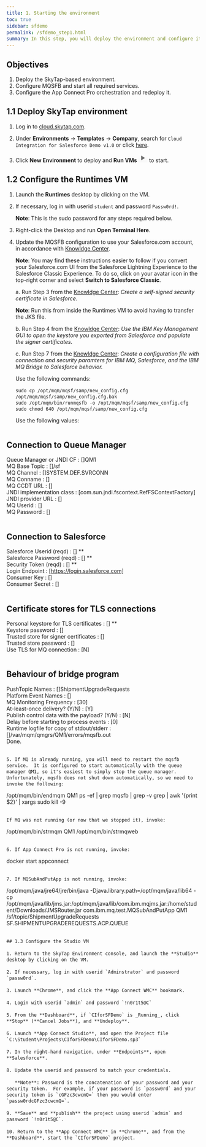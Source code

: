 ```yaml
---
title: 1. Starting the environment
toc: true
sidebar: sfdemo
permalink: /sfdemo_step1.html
summary: In this step, you will deploy the environment and configure it to use your own Salesforce.com credentials.
---
```


## Objectives
1. Deploy the SkyTap-based environment.
2. Configure MQSFB and start all required services.
3. Configure the App Connect Pro orchestration and redeploy it.

## 1.1 Deploy SkyTap environment
1. Log in to [cloud.skytap.com](http://cloud.skytap.com).

2. Under **Environments** -> **Templates** -> **Company**, search for `Cloud Integration for Salesforce Demo v1.0` or click [here](https://cloud.skytap.com/templates/1043585).

3. Click **New Environment** to deploy and **Run VMs** ![Run VMs](images/sfdemo_step1_runVMs.png) to start. 

## 1.2 Configure the Runtimes VM

1. Launch the **Runtimes** desktop by clicking on the VM.

2. If necessary, log in with userid `student` and password `Passw0rd!`.  

   **Note**: This is the sudo password for any steps required below.

3. Right-click the Desktop and run **Open Terminal Here**.

4. Update the MQSFB configuration to use your Salesforce.com account, in accordance with [Knowldge Center](https://www.ibm.com/support/knowledgecenter/en/SSFKSJ_9.0.0/com.ibm.mq.con.doc/q129310_.htm).  

   **Note**: You may find these instructions easier to follow if you convert your Salesforce.com UI from the Salesforce Lightning Experience to the Salesforce Classic Experience.  To do so, click on your avatar icon in the top-right corner and select **Switch to Salesforce Classic**.

   a. Run Step 3 from the [Knowldge Center](https://www.ibm.com/support/knowledgecenter/en/SSFKSJ_9.0.0/com.ibm.mq.con.doc/q129310_.htm): _Create a self-signed security certificate in Salesforce._  

   **Note**: Run this from inside the Runtimes VM to avoid having to transfer the JKS file.
  
   b. Run Step 4 from the [Knowldge Center](https://www.ibm.com/support/knowledgecenter/en/SSFKSJ_9.0.0/com.ibm.mq.con.doc/q129310_.htm): _Use the IBM Key Management GUI to open the keystore you exported from Salesforce and populate the signer certificates._
  
   c. Run Step 7 from the [Knowldge Center](https://www.ibm.com/support/knowledgecenter/en/SSFKSJ_9.0.0/com.ibm.mq.con.doc/q129310_.htm): _Create a configuration file with connection and security paramters for IBM MQ, Salesforce, and the IBM MQ Bridge to Salesforce behavior._  
  
   Use the following commands:
  
   ```
   sudo cp /opt/mqm/mqsf/samp/new_config.cfg /opt/mqm/mqsf/samp/new_config.cfg.bak  
   sudo /opt/mqm/bin/runmqsfb -o /opt/mqm/mqsf/samp/new_config.cfg  
   sudo chmod 640 /opt/mqm/mqsf/samp/new_config.cfg
   ```
  
   Use the following values:
  
   ```
Connection to Queue Manager  
---------------------------  
Queue Manager or JNDI CF   : []QM1  
MQ Base Topic              : []/sf  
MQ Channel                 : []SYSTEM.DEF.SVRCONN  
MQ Conname                 : []  
MQ CCDT URL                : []  
JNDI implementation class  : [com.sun.jndi.fscontext.RefFSContextFactory]  
JNDI provider URL          : []  
MQ Userid                  : []  
MQ Password                : []  
```
   ```
Connection to Salesforce  
------------------------  
Salesforce Userid (reqd)   : [] **  
Salesforce Password (reqd) : [] **  
Security Token (reqd)      : [] **  
Login Endpoint             : [https://login.salesforce.com]  
Consumer Key               : []  
Consumer Secret            : []  
```
   ```
Certificate stores for TLS connections  
--------------------------------------  
Personal keystore for TLS certificates : [] **  
Keystore password          : []  
Trusted store for signer certificates : []  
Trusted store password     : []  
Use TLS for MQ connection  : [N]  
```
   ```
Behaviour of bridge program  
---------------------------  
PushTopic Names            : []ShipmentUpgradeRequests  
Platform Event Names       : []  
MQ Monitoring Frequency    : [30]  
At-least-once delivery? (Y/N) : [Y]  
Publish control data with the payload? (Y/N) : [N]  
Delay before starting to process events : [0]  
Runtime logfile for copy of stdout/stderr : []/var/mqm/qmgrs/QM1/errors/mqsfb.out  
Done.
```
  
5. If MQ is already running, you will need to restart the mqsfb service.  It is configured to start automatically with the queue manager QM1, so it's easiest to simply stop the queue manager.  Unfortunately, mqsfb does not shut down automatically, so we need to invoke the following:

   ```
   /opt/mqm/bin/endmqm QM1
   ps -ef | grep mqsfb | grep -v grep | awk '{print $2}' | xargs sudo kill -9
   ```

   If MQ was not running (or now that we stopped it), invoke:

   ```
   /opt/mqm/bin/strmqm QM1
   /opt/mqm/bin/strmqweb
   ```

6. If App Connect Pro is not running, invoke:

   ```
   docker start appconnect
   ```

7. If MQSubAndPutApp is not running, invoke:

   ```
   /opt/mqm/java/jre64/jre/bin/java -Djava.library.path=/opt/mqm/java/lib64 -cp /opt/mqm/java/lib/jms.jar:/opt/mqm/java/lib/com.ibm.mqjms.jar:/home/student/Downloads/JMSRouter.jar com.ibm.mq.test.MQSubAndPutApp QM1 /sf/topic/ShipmentUpgradeRequests SF.SHIPMENTUPGRADEREQUESTS.ACP.QUEUE
```

## 1.3 Configure the Studio VM

1. Return to the SkyTap Environment console, and launch the **Studio** desktop by clicking on the VM.

2. If necessary, log in with userid `Adminstrator` and password `passw0rd`.

3. Launch **Chrome**, and click the **App Connect WMC** bookmark.

4. Login with userid `admin` and password `!n0r1t5@C`

5. From the **Dashboard**, if `CIforSFDemo` is _Running_, click **Stop** (**Cancel Jobs**), and **Undeploy**.

6. Launch **App Connect Studio**, and open the Project file `C:\Student\Projects\CIforSFDemo\CIforSFDemo.sp3`

7. In the right-hand navigation, under **Endpoints**, open **Salesforce**.

8. Update the userid and password to match your credentials.

   **Note**: Password is the concatenation of your password and your security token.  For example, if your password is `passw0rd` and your security token is `cGFzc3cwcmQ=` then you would enter `passw0rdcGFzc3cwcmQ=`.
  
9. **Save** and **publish** the project using userid `admin` and password `!n0r1t5@C`.

10. Return to the **App Connect WMC** in **Chrome**, and from the **Dashboard**, start the `CIforSFDemo` project.


